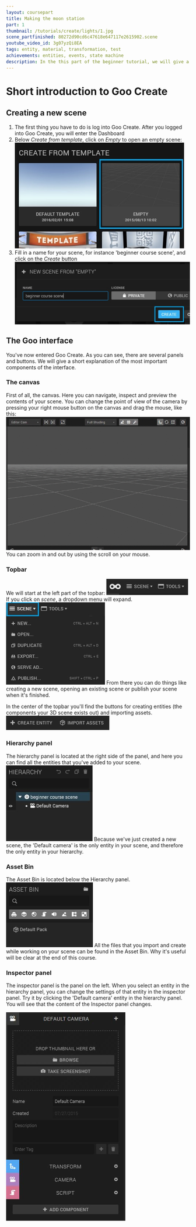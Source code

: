 ```yaml
---
layout: coursepart
title: Making the moon station
part: 1
thumbnail: /tutorials/create/lights/1.jpg
scene_partfinished: 80272d90cd6c47618e647117e2615902.scene
youtube_video_id: 3g07yzQi8EA
tags: entity, material, transformation, test
achievements: entities, events, state machine
description: In the this part of the beginner tutorial, we will give a short introduction of the Goo Create interface so you roughly know where to find what. At first, it may be a bit vague, but it will become clear when you've made some progress in this course. <br><br> In this part, we're also going to make the moon station.
---
```


# Short introduction to Goo Create

## Creating a new scene

1. The first thing you have to do is log into Goo Create. After you logged into Goo Create, you will enter the Dashboard
2. Below *Create from template*, click on *Empty* to open an empty scene:
![](createemptyscene.jpg)
3. Fill in a name for your scene, for instance 'beginner course scene', and click on the *Create* button
![](namescene.jpg)

## The Goo interface

You've now entered Goo Create. As you can see, there are several panels and buttons. We will give a short explanation of the most important components of the interface.

### The canvas

First of all, the canvas. Here you can navigate, inspect and preview the contents of your scene. You can change the point of view of the camera by pressing your right mouse button on the canvas and drag the mouse, like this:
![](changecamerapov.gif)
You can zoom in and out by using the scroll on your mouse.

### Topbar

We will start at the left part of the topbar:
![](topbar-left.jpg)
If you click on *scene*, a dropdown menu will expand.
![](topbar-left-scene.jpg)
From there you can do things like creating a new scene, opening an existing scene or publish your scene when it's finished.

In the center of the topbar you'll find the buttons for creating entities (the components your 3D scene exists out) and importing assets.
![](center-topbar.jpg)

### Hierarchy panel

The hierarchy panel is located at the right side of the panel, and here you can find all the entities that you've added to your scene.
![](hierarchypanel.jpg)
Because we've just created a new scene, the 'Default camera' is the only entity in your scene, and therefore the only entity in your hierarchy.

### Asset Bin

The Asset Bin is located below the Hierarchy panel.
![](assetbin.jpg)
All the files that you import and create while working on your scene can be found in the Asset Bin. Why it's useful will be clear at the end of this course.

### Inspector panel

The inspector panel is the panel on the left. When you select an entity in the hierarchy panel, you can change the settings of that entity in the inspector panel. Try it by clicking the 'Default camera' entity in the hierarchy panel. You will see that the content of the Inspector panel changes.

![](inspectorpanel.jpg)

